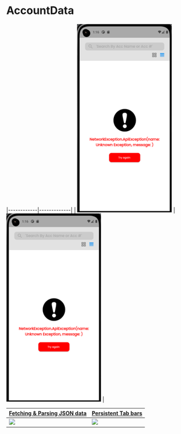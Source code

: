 # AccountData


|------------|-------------| 
|  <img src="https://github.com/uzairiqbal91/AccountData/blob/master/workspace/AccountData/assets/images/screenshot/1.png" width="250"> |  <img src="https://github.com/uzairiqbal91/AccountData/blob/master/workspace/AccountData/assets/images/screenshot/1.png" width="250"> |

 | [**Fetching & Parsing JSON data**](https://medium.com/@diegoveloper/flutter-fetching-parsing-json-data-c019ddddaa34)      | [**Persistent Tab bars**](https://medium.com/@diegoveloper/flutter-persistent-tab-bars-a26220d322bc)     | 
|------------|-------------| 
|  <img src="https://cdn-images-1.medium.com/max/1600/1*KJKHYTFubWr2vamVczhQ_Q.gif" width="250"> |  <img src="https://cdn-images-1.medium.com/max/1600/1*s0gi3k5upbW-o88cgW61gg.gif"> |  
